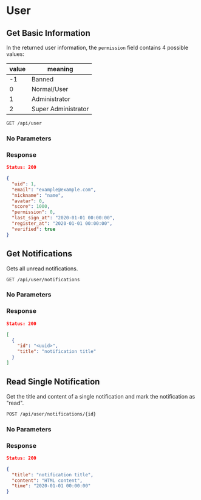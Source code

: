 # User

## Get Basic Information

In the returned user information, the `permission` field contains 4 possible values:

| value | meaning |
| --- | ----- |
| -1 | Banned |
| 0 | Normal/User |
| 1 | Administrator |
| 2 | Super Administrator |

````
GET /api/user
````

### No Parameters

### Response

````json
Status: 200

{
  "uid": 1,
  "email": "example@example.com",
  "nickname": "name",
  "avatar": 0,
  "score": 1000,
  "permission": 0,
  "last_sign_at": "2020-01-01 00:00:00",
  "register_at": "2020-01-01 00:00:00",
  "verified": true
}
````

## Get Notifications

Gets all unread notifications.

````
GET /api/user/notifications
````

### No Parameters

### Response

````json
Status: 200

[
  {
    "id": "<uuid>",
    "title": "notification title"
  }
]
````

## Read Single Notification

Get the title and content of a single notification and mark the notification as "read".

````
POST /api/user/notifications/{id}
````

### No Parameters

### Response

````json
Status: 200

{
  "title": "notification title",
  "content": "HTML content",
  "time": "2020-01-01 00:00:00"
}
````